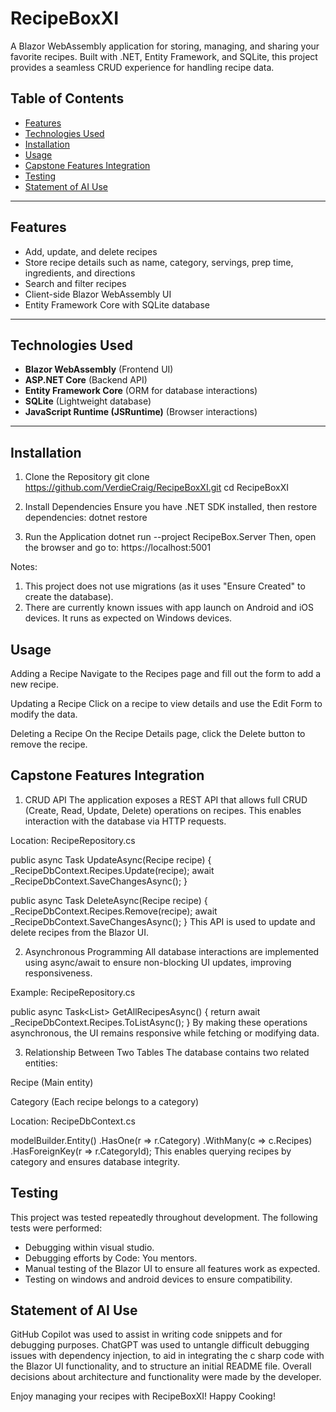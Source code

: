 ﻿# RecipeBoxXI

A Blazor WebAssembly application for storing, managing, and sharing your favorite recipes. Built with .NET, Entity Framework, and SQLite, this project provides a seamless CRUD experience for handling recipe data.

## Table of Contents
- [Features](#features)
- [Technologies Used](#technologies-used)
- [Installation](#installation)
- [Usage](#usage)
- [Capstone Features Integration](#capstone-features-integration)
- [Testing](#testing)
- [Statement of AI Use](#statement-of-ai-use)

---

## Features
- Add, update, and delete recipes  
- Store recipe details such as name, category, servings, prep time, ingredients, and directions  
- Search and filter recipes  
- Client-side Blazor WebAssembly UI  
- Entity Framework Core with SQLite database  

---

## Technologies Used
- **Blazor WebAssembly** (Frontend UI)  
- **ASP.NET Core** (Backend API)  
- **Entity Framework Core** (ORM for database interactions)  
- **SQLite** (Lightweight database)  
- **JavaScript Runtime (JSRuntime)** (Browser interactions)  

---

## Installation
1. Clone the Repository
git clone https://github.com/VerdieCraig/RecipeBoxXI.git
cd RecipeBoxXI

2. Install Dependencies
Ensure you have .NET SDK installed, then restore dependencies:
dotnet restore

3. Run the Application
dotnet run --project RecipeBox.Server
Then, open the browser and go to:
https://localhost:5001

Notes: 
1. This project does not use migrations (as it uses "Ensure Created" to create the database).
2. There are currently known issues with app launch on Android and iOS devices. 
   It runs as expected on Windows devices.

## Usage
Adding a Recipe
Navigate to the Recipes page and fill out the form to add a new recipe.

Updating a Recipe
Click on a recipe to view details and use the Edit Form to modify the data.

Deleting a Recipe
On the Recipe Details page, click the Delete button to remove the recipe.

## Capstone Features Integration
1. CRUD API
The application exposes a REST API that allows full CRUD (Create, Read, Update, Delete) operations on recipes. This enables interaction with the database via HTTP requests.

Location: RecipeRepository.cs

public async Task UpdateAsync(Recipe recipe)
{
    _RecipeDbContext.Recipes.Update(recipe);
    await _RecipeDbContext.SaveChangesAsync();
}

public async Task DeleteAsync(Recipe recipe)
{
    _RecipeDbContext.Recipes.Remove(recipe);
    await _RecipeDbContext.SaveChangesAsync();
}
This API is used to update and delete recipes from the Blazor UI.

2. Asynchronous Programming
All database interactions are implemented using async/await to ensure non-blocking UI updates, improving responsiveness.

Example: RecipeRepository.cs

public async Task<List<Recipe>> GetAllRecipesAsync()
{
    return await _RecipeDbContext.Recipes.ToListAsync();
}
By making these operations asynchronous, the UI remains responsive while fetching or modifying data.

3. Relationship Between Two Tables
The database contains two related entities:

Recipe (Main entity)

Category (Each recipe belongs to a category)

Location: RecipeDbContext.cs

modelBuilder.Entity<Recipe>()
    .HasOne(r => r.Category)
    .WithMany(c => c.Recipes)
    .HasForeignKey(r => r.CategoryId);
This enables querying recipes by category and ensures database integrity.

## Testing
This project was tested repeatedly throughout development. The following tests were performed:
- Debugging within visual studio.
- Debugging efforts by Code: You mentors.
- Manual testing of the Blazor UI to ensure all features work as expected.
- Testing on windows and android devices to ensure compatibility.

## Statement of AI Use
GitHub Copilot was used to assist in writing code snippets and for debugging purposes. 
ChatGPT was used to untangle difficult debugging issues with dependency injection,
to aid in integrating the c sharp code with the Blazor UI functionality, and to 
structure an initial README file. Overall decisions about architecture and functionality
were made by the developer.

Enjoy managing your recipes with RecipeBoxXI!
Happy Cooking!

